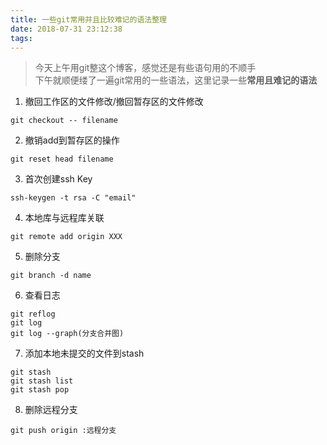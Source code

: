 ```yaml
---
title: 一些git常用并且比较难记的语法整理
date: 2018-07-31 23:12:38
tags:
---
```


> 今天上午用git整这个博客，感觉还是有些语句用的不顺手  
> 下午就顺便缕了一遍git常用的一些语法，这里记录一些**常用且难记的语法**

1. 撤回工作区的文件修改/撤回暂存区的文件修改

```
git checkout -- filename
```

2. 撤销add到暂存区的操作

```
git reset head filename
```

3. 首次创建ssh Key

```
ssh-keygen -t rsa -C "email"
```

4. 本地库与远程库关联

```
git remote add origin XXX
```

5. 删除分支

```
git branch -d name
```

6. 查看日志

```
git reflog
git log
git log --graph(分支合并图)
```

7. 添加本地未提交的文件到stash

```
git stash
git stash list
git stash pop
```

8. 删除远程分支

```
git push origin :远程分支
```

